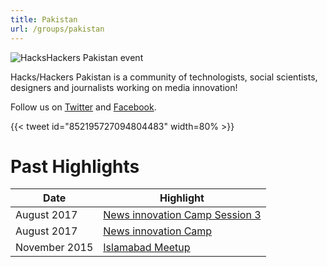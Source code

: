 ```yaml
---
title: Pakistan
url: /groups/pakistan
---
```


![HacksHackers Pakistan event](https://pbs.twimg.com/media/DIJ3C9VXgAAxN7k?format=jpg&name=large)

Hacks/Hackers Pakistan is a community of technologists, social scientists, designers and journalists working on media innovation!

Follow us on [Twitter](https://twitter.com/HacksHackersPK) and [Facebook](https://www.facebook.com/HacksHackersPakistan/).

{{< tweet id="852195727094804483" width=80% >}}

# Past Highlights

| **Date**  | **Highlight** |  
|-----------|---------------|  
| August 2017 | [News innovation Camp Session 3](https://twitter.com/TheNestiO/status/901410593768394753) |
| August 2017 | [News innovation Camp](https://twitter.com/HacksHackersPK/status/886959394814128128) |   
| November 2015 | [Islamabad Meetup](https://twitter.com/spopalzai/status/661190818158505985) |
